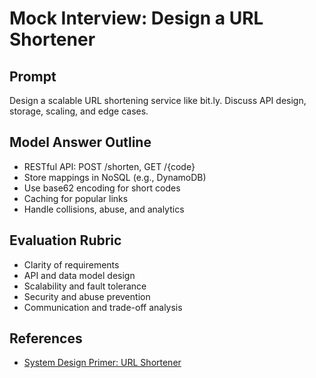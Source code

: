 # Mock Interview: Design a URL Shortener

## Prompt
Design a scalable URL shortening service like bit.ly. Discuss API design, storage, scaling, and edge cases.

## Model Answer Outline
- RESTful API: POST /shorten, GET /{code}
- Store mappings in NoSQL (e.g., DynamoDB)
- Use base62 encoding for short codes
- Caching for popular links
- Handle collisions, abuse, and analytics

## Evaluation Rubric
- Clarity of requirements
- API and data model design
- Scalability and fault tolerance
- Security and abuse prevention
- Communication and trade-off analysis

## References
- [System Design Primer: URL Shortener](https://github.com/donnemartin/system-design-primer#design-a-url-shortener)
